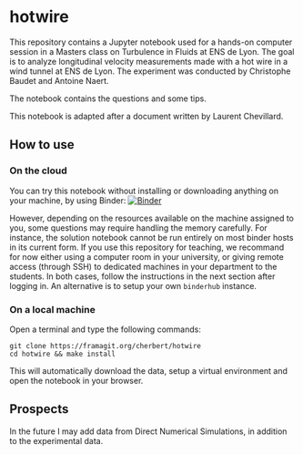 # hotwire

This repository contains a Jupyter notebook used for a hands-on computer session in a Masters class on Turbulence in Fluids at ENS de Lyon.
The goal is to analyze longitudinal velocity measurements made with a hot wire in a wind tunnel at ENS de Lyon.
The experiment was conducted by Christophe Baudet and Antoine Naert.

The notebook contains the questions and some tips.

This notebook is adapted after a document written by Laurent Chevillard.

## How to use

### On the cloud

You can try this notebook without installing or downloading anything on your machine, by using Binder:
[![Binder](https://mybinder.org/badge_logo.svg)](https://mybinder.org/v2/git/https%3A%2F%2Fframagit.org%2Fcherbert%2Fhotwire/test2)

However, depending on the resources available on the machine assigned to you, some questions may require handling the memory carefully.
For instance, the solution notebook cannot be run entirely on most binder hosts in its current form.
If you use this repository for teaching, we recommand for now either using a computer room in your university, or giving remote access (through SSH) to dedicated machines in your department to the students. In both cases, follow the instructions in the next section after logging in.
An alternative is to setup your own `binderhub` instance.

### On a local machine

Open a terminal and type the following commands:

```
git clone https://framagit.org/cherbert/hotwire
cd hotwire && make install
```

This will automatically download the data, setup a virtual environment and open the notebook in your browser.

## Prospects

In the future I may add data from Direct Numerical Simulations, in addition to the experimental data.

